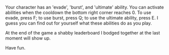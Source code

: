 Your character has an 'evade', 'burst', and 'ultimate' ability. You can
activate abilities when the cooldown the bottom right corner reaches 0.
To use evade, press F; to use burst, press Q; to use the ultimate
ability, press E. I guess you can find out for yourself what these
abilities do as you play.

At the end of the game a shabby leaderboard I bodged together at the
last moment will show up.

Have fun.
